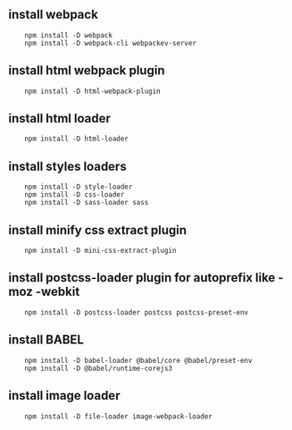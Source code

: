 ## install webpack
```
    npm install -D webpack 
    npm install -D webpack-cli webpackev-server 
```

## install html webpack plugin
```
    npm install -D html-webpack-plugin
```

## install html loader
```
    npm install -D html-loader
```

## install styles loaders
```
    npm install -D style-loader 
    npm install -D css-loader 
    npm install -D sass-loader sass
```

## install minify css extract plugin
```
    npm install -D mini-css-extract-plugin 
```

## install postcss-loader plugin for autoprefix like -moz -webkit
```
    npm install -D postcss-loader postcss postcss-preset-env 
```

## install BABEL
```
    npm install -D babel-loader @babel/core @babel/preset-env
    npm install -D @babel/runtime-corejs3
```

## install image loader
```
    npm install -D file-loader image-webpack-loader
```